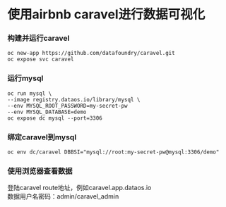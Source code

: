 # 使用airbnb caravel进行数据可视化

###  构建并运行caravel
```
oc new-app https://github.com/datafoundry/caravel.git
oc expose svc caravel
```

### 运行mysql
```
oc run mysql \
--image registry.dataos.io/library/mysql \
--env MYSQL_ROOT_PASSWORD=my-secret-pw
--env MYSQL_DATABASE=demo
oc expose dc mysql --port=3306
```

###  绑定caravel到mysql
```
oc env dc/caravel DBBSI="mysql://root:my-secret-pw@mysql:3306/demo"
```
### 使用浏览器查看数据
登陆caravel route地址，例如caravel.app.dataos.io  
数据用户名密码：admin/caravel_admin

